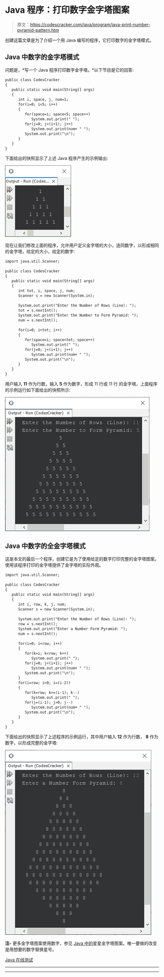 # Java 程序：打印数字金字塔图案

> 原文：<https://codescracker.com/java/program/java-print-number-pyramid-pattern.htm>

创建这篇文章是为了介绍一个用 Java 编写的程序，它打印数字的金字塔模式。

## Java 中数字的金字塔模式

问题是，*写一个 Java 程序打印数字金字塔。*以下节目是它的回答:

```
public class CodesCracker
{
   public static void main(String[] args)
   {
      int i, space, j, num=1;
      for(i=0; i<5; i++)
      {
         for(space=i; space<5; space++)
            System.out.print(" ");
         for(j=0; j<(i+1); j++)
            System.out.print(num+ " ");
         System.out.print("\n");
      }
   }
}
```

下面给出的快照显示了上述 Java 程序产生的示例输出:

![java pyramid pattern of numbers](img/a4cd54c74266b06cc45d4e3edcc5c2d7.png)

现在让我们修改上面的程序，允许用户定义金字塔的大小，连同数字，以形成相同的金字塔，给定的大小，给定的数字:

```
import java.util.Scanner;

public class CodesCracker
{
   public static void main(String[] args)
   {
      int tot, i, space, j, num;
      Scanner s = new Scanner(System.in);

      System.out.print("Enter the Number of Rows (Line): ");
      tot = s.nextInt();
      System.out.print("Enter the Number to Form Pyramid: ");
      num = s.nextInt();

      for(i=0; i<tot; i++)
      {
         for(space=i; space<tot; space++)
            System.out.print(" ");
         for(j=0; j<(i+1); j++)
            System.out.print(num+ " ");
         System.out.print("\n");
      }
   }
}
```

用户输入 **11** 作为行数，输入 **5** 作为数字，形成 11 行或 11 行 的金字塔，上面程序的示例运行如下面给出的快照所示:

![java program print pyramid of numbers](img/bd1b8284f5b9bdfd3ee2577fd4bea4b5.png)

## Java 中数字的全金字塔模式

这是本文的最后一个程序，创建它是为了使用给定的数字打印完整的金字塔图案。使用该程序打印的金字塔提供了金字塔的实际外观。

```
import java.util.Scanner;

public class CodesCracker
{
   public static void main(String[] args)
   {
      int i, row, k, j, num;
      Scanner s = new Scanner(System.in);

      System.out.print("Enter the Number of Rows (Line): ");
      row = s.nextInt();
      System.out.print("Enter a Number Form Pyramid: ");
      num = s.nextInt();

      for(i=0; i<row; i++)
      {
         for(k=i; k<row; k++)
            System.out.print(" ");
         for(j=0; j<(i+1); j++)
            System.out.print(num+ " ");
         System.out.print("\n");
      }
      for(i=row; i>0; i=(i-2))
      {
         for(k=row; k>=(i-1); k--)
            System.out.print(" ");
         for(j=(i-1); j>0; j--)
            System.out.print(num+ " ");
         System.out.print("\n");
      }
   }
}
```

下面给出的快照显示了上述程序的示例运行，其中用户输入 **12** 作为行数， **8** 作为数字，以形成完整的金字塔:

![java print full pyramid of numbers](img/494e25ab6853247394d54f5ba6d98562.png)

**注-** 更多金字塔图案使用数字，参见 [Java 中的](/java/program/java-program-print-star-pyramid-patterns.htm)星星金字塔图案。唯一要做的改变 是用想要的数字替换星号。

[Java 在线测试](/exam/showtest.php?subid=1)

* * *

* * *